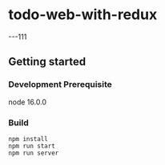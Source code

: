 # todo-web-with-redux

---111
## Getting started

### Development Prerequisite
node 16.0.0

### Build
    npm install
    npm run start                              
    npm run server

